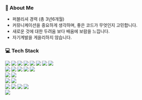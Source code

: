### 📢 About Me
- 퍼블리셔 경력 (총 3년6개월)
- 커뮤니케이션을 중요하게 생각하며, 좋은 코드가 무엇인지 고민합니다.
- 새로운 것에 대한 두려움 보다 배움에 보람을 느낍니다.
- 자기계발을 게을리하지 않습니다.

### 💻 Tech Stack
<!-- Skill -->
<!-- Back -->
<img src="https://img.shields.io/badge/JAVA-007396?style=for-the-badge&logo=JAVA&logoColor=white"> <!-- JAVA -->
<img src="https://img.shields.io/badge/JSP-007396?style=for-the-badge&logo=JSP&logoColor=white"> <!-- JSP -->
<img src="https://img.shields.io/badge/JPA-007396?style=for-the-badge&logo=JPA&logoColor=white"> <!-- JPA -->
<img src="https://img.shields.io/badge/MyBatis-007396?style=for-the-badge&logo=MyBatis&logoColor=white"> <!-- MyBatis -->
<img src="https://img.shields.io/badge/Ajax-007396?style=for-the-badge&logo=Ajax&logoColor=white"> <!-- Ajax -->
<img src="https://img.shields.io/badge/RestAPI-007396?style=for-the-badge&logo=RestAPI&logoColor=white"> <!-- RestAPI -->
<img src="https://img.shields.io/badge/Servlet-007396?style=for-the-badge&logo=RestAPI&logoColor=white"> <!-- Servlet -->
<img src="https://img.shields.io/badge/JSON-000000?style=for-the-badge&logo=JSON&logoColor=white"> <!-- JSON -->
<br /> <!-- Front -->
<img src="https://img.shields.io/badge/HTML5-E34F26?style=for-the-badge&logo=HTML5&logoColor=white"> <!-- HTML5 -->
<img src="https://img.shields.io/badge/CSS3-1572B6?style=for-the-badge&logo=CSS3&logoColor=white"> <!-- CSS3 -->
<img src="https://img.shields.io/badge/Sass-CC6699?style=for-the-badge&logo=CSS3&logoColor=white"> <!-- Sass -->
<img src="https://img.shields.io/badge/JavaScript-F7DF1E?style=for-the-badge&logo=JavaScript&logoColor=black"> <!-- JavaScript -->
<img src="https://img.shields.io/badge/jQuery-0769AD?style=for-the-badge&logo=jQuery&logoColor=white"> <!-- jQuery --> 
<br/> <!-- css 라이브러리 -->
<img src="https://img.shields.io/badge/Thymeleaf-005F0F?style=for-the-badge&logo=Thymeleaf&logoColor=white"> <!-- Thymeleaf -->
<img src="https://img.shields.io/badge/Bootstrap-7952B3?style=for-the-badge&logo=Bootstrap&logoColor=white"> <!--Bootstrap -->
<br/> <!-- DB -->
<img src="https://img.shields.io/badge/Oracle-F80000?style=for-the-badge&logo=Oracle&logoColor=white"> <!-- Oracle -->
<img src="https://img.shields.io/badge/MySQL-4479A1?style=for-the-badge&logo=MySQL&logoColor=white"> <!-- MySQL -->
<br/> <!-- tool -->
<img src="https://img.shields.io/badge/Eclipse IDE-2C2255?style=for-the-badge&logo=Eclipse IDE&logoColor=white"> <!-- Eclipse IDE -->
<img src="https://img.shields.io/badge/Spring-6DB33F?style=for-the-badge&logo=Spring&logoColor=white"> <!-- Spring -->
<img src="https://img.shields.io/badge/Spring Boot-6DB33F?style=for-the-badge&logo=Spring Boot&logoColor=white"> <!-- Spring -->
<img src="https://img.shields.io/badge/IntelliJ IDEA-000000?style=for-the-badge&logo=IntelliJ IDEA&logoColor=white"> <!-- IntelliJ IDEA -->
<br/> <!-- Server -->
<img src="https://img.shields.io/badge/Apache Tomcat-F8DC75?style=for-the-badge&logo=Apache Tomcat&logoColor=black"> <!-- Apache Tomcat -->




<!--
**2ms2/2ms2** is a ✨ _special_ ✨ repository because its `README.md` (this file) appears on your GitHub profile.

Here are some ideas to get you started:

- 🔭 I’m currently working on ...
- 🌱 I’m currently learning ...
- 👯 I’m looking to collaborate on ...
- 🤔 I’m looking for help with ...
- 💬 Ask me about ...
- 📫 How to reach me: ...
- 😄 Pronouns: ...
- ⚡ Fun fact: ...
-->
